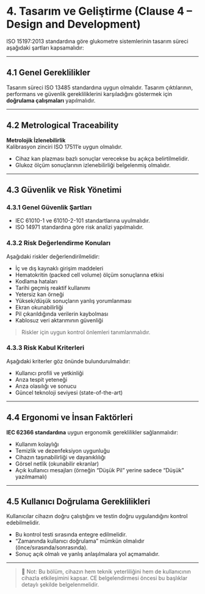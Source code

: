 # 4. Tasarım ve Geliştirme (Clause 4 – Design and Development)

ISO 15197:2013 standardına göre glukometre sistemlerinin tasarım süreci aşağıdaki şartları kapsamalıdır:

---

## 4.1 Genel Gereklilikler
Tasarım süreci ISO 13485 standardına uygun olmalıdır. Tasarım çıktılarının, performans ve güvenlik gerekliliklerini karşıladığını göstermek için **doğrulama çalışmaları** yapılmalıdır.

---

## 4.2 Metrological Traceability  
**Metrolojik İzlenebilirlik**  
Kalibrasyon zinciri ISO 17511’e uygun olmalıdır.  
- Cihaz kan plazması bazlı sonuçlar verecekse bu açıkça belirtilmelidir.  
- Glukoz ölçüm sonuçlarının izlenebilirliği belgelenmiş olmalıdır.

---

## 4.3 Güvenlik ve Risk Yönetimi  

### 4.3.1 Genel Güvenlik Şartları
- IEC 61010-1 ve 61010-2-101 standartlarına uyulmalıdır.  
- ISO 14971 standardına göre risk analizi yapılmalıdır.

### 4.3.2 Risk Değerlendirme Konuları
Aşağıdaki riskler değerlendirilmelidir:

- İç ve dış kaynaklı girişim maddeleri  
- Hematokritin (packed cell volume) ölçüm sonuçlarına etkisi  
- Kodlama hataları  
- Tarihi geçmiş reaktif kullanımı  
- Yetersiz kan örneği  
- Yüksek/düşük sonuçların yanlış yorumlanması  
- Ekran okunabilirliği  
- Pil çıkarıldığında verilerin kaybolması  
- Kablosuz veri aktarımının güvenliği

> Riskler için uygun kontrol önlemleri tanımlanmalıdır.

### 4.3.3 Risk Kabul Kriterleri
Aşağıdaki kriterler göz önünde bulundurulmalıdır:

- Kullanıcı profili ve yetkinliği  
- Arıza tespit yeteneği  
- Arıza olasılığı ve sonucu  
- Güncel teknoloji seviyesi (state-of-the-art)

---

## 4.4 Ergonomi ve İnsan Faktörleri
**IEC 62366 standardına** uygun ergonomik gereklilikler sağlanmalıdır:

- Kullanım kolaylığı  
- Temizlik ve dezenfeksiyon uygunluğu  
- Cihazın taşınabilirliği ve dayanıklılığı  
- Görsel netlik (okunabilir ekranlar)
- Açık kullanıcı mesajları (örneğin “Düşük Pil” yerine sadece “Düşük” yazılmamalı)

---

## 4.5 Kullanıcı Doğrulama Gereklilikleri
Kullanıcılar cihazın doğru çalıştığını ve testin doğru uygulandığını kontrol edebilmelidir.

- Bu kontrol testi sırasında entegre edilmelidir.  
- “Zamanında kullanıcı doğrulama” mümkün olmalıdır (önce/sırasında/sonrasında).  
- Sonuç açık olmalı ve yanlış anlaşılmalara yol açmamalıdır.

---

> 📌 Not: Bu bölüm, cihazın hem teknik yeterliliğini hem de kullanıcının cihazla etkileşimini kapsar. CE belgelendirmesi öncesi bu başlıklar detaylı şekilde belgelenmelidir.
